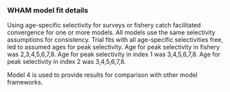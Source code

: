 ### WHAM model fit details

Using age-specific selectivity for surveys or fishery catch facilitated convergence for one or more models.
All models use the same selectivity assumptions for consistency.
Trial fits with all age-specific selectivities free, led to assumed ages for peak selectivity.
Age for peak selectivity in fishery was 2,3,4,5,6,7,8.
Age for peak selectivity in index 1 was 3,4,5,6,7,8.
Age for peak selectivity in index 2 was 3,4,5,6,7,8.

Model 4 is used to provide results for comparison with other model frameworks.
